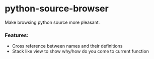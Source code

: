 # python-source-browser
Make browsing python source more pleasant.

### Features:

* Cross reference between names and their definitions
* Stack like view to show why/how do you come to current function
